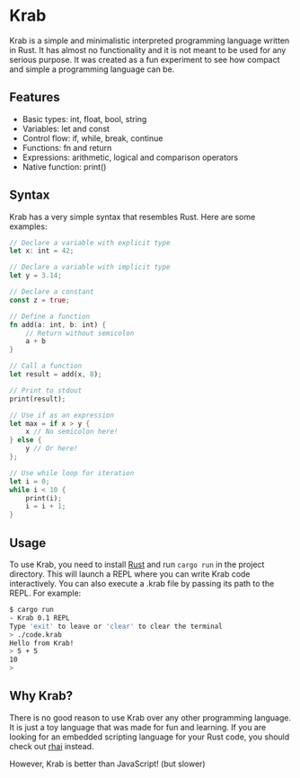 # Krab

Krab is a simple and minimalistic interpreted programming language written in Rust. It has almost no functionality and it is not meant to be used for any serious purpose. It was created as a fun experiment to see how compact and simple a programming language can be.

## Features

- Basic types: int, float, bool, string
- Variables: let and const
- Control flow: if, while, break, continue
- Functions: fn and return
- Expressions: arithmetic, logical and comparison operators
- Native function: print()

## Syntax

Krab has a very simple syntax that resembles Rust. Here are some examples:

```rust
// Declare a variable with explicit type
let x: int = 42;

// Declare a variable with implicit type
let y = 3.14;

// Declare a constant
const z = true;

// Define a function
fn add(a: int, b: int) {
    // Return without semicolon
    a + b 
}

// Call a function
let result = add(x, 8);

// Print to stdout
print(result);

// Use if as an expression
let max = if x > y {
    x // No semicolon here!
} else {
    y // Or here!
};

// Use while loop for iteration
let i = 0;
while i < 10 {
    print(i);
    i = i + 1;
}
```

## Usage
To use Krab, you need to install [Rust](https://www.rust-lang.org/pt-BR/tools/install) and run `cargo run` in the project directory. 
This will launch a REPL where you can write Krab code interactively. You can also execute a .krab file by passing its path to the REPL. For example:

```bash
$ cargo run
- Krab 0.1 REPL
Type 'exit' to leave or 'clear' to clear the terminal
> ./code.krab
Hello from Krab!
> 5 + 5
10
> 
```

## Why Krab?
There is no good reason to use Krab over any other programming language. It is just a toy language that was made for fun and learning. If you are looking for an embedded scripting language for your Rust code, you should check out [rhai](https://github.com/rhaiscript/rhai) instead.

However, Krab is better than JavaScript! (but slower)